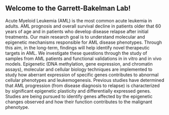 ---
---

## Welcome to the Garrett-Bakelman Lab!

Acute Myeloid Leukemia (AML) is the most common acute leukemia in adults. AML prognosis and overall survival decline in patients older that 60 years of age and in patients who develop disease relapse after initial treatments. Our main research goal is to understand molecular and epigenetic mechanisms responsible for AML disease phenotypes. Through this aim, in the long-term, findings will help identify novel therapeutic targets in AML. We investigate these questions through the study of
samples from AML patients and functional validations in in vitro and in vivo models. Epigenetic (DNA methylation, gene
expression, and chromatin assays), molecular and cellular biology techniques are implemented to study how aberrant expression
of specific genes contributes to abnormal cellular phenotypes and leukemogenesis. Previous studies have determined that AML
progression (from disease diagnosis to relapse) is characterized by significant epigenetic plasticity and differentially
expressed genes. Studies are being pursued to identify genes affected by the epigenetic changes observed and how their
function contributes to the malignant phenotype.

